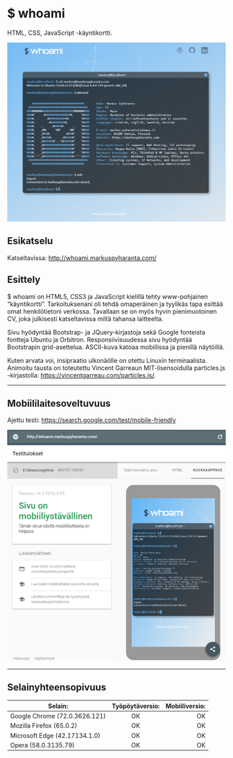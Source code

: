 # $ whoami
HTML, CSS, JavaScript -käyntikortti.

![alt text](https://github.com/PyhaMarkus/whoami/blob/master/img/whoami.PNG "$ whoami")

## Esikatselu

Katseltavissa: http://whoami.markuspyharanta.com/

## Esittely
$ whoami on HTML5, CSS3 ja JavaScript kielillä tehty www-pohjainen “käyntikortti”. Tarkoituksenani oli tehdä omaperäinen ja tyylikäs tapa esittää omat henkilötietoni verkossa. Tavallaan se on myös hyvin pienimuotoinen CV, joka julkisesti katseltavissa miltä tahansa laitteelta.

Sivu hyödyntää Bootstrap- ja JQuery-kirjastoja sekä Google fonteista fontteja Ubuntu ja Orbitron. Responsiivisuudessa sivu hyödyntää Bootstrapin grid-asettelua. ASCII-kuva katoaa mobiilissa ja pienillä näytöillä.

Kuten arvata voi, insipraatio ulkonäölle on otettu Linuxin terminaalista. Animoitu tausta on toteutettu Vincent Garreaun MIT-lisensoidulla particles.js -kirjastolla: https://vincentgarreau.com/particles.js/.

---

## Mobiililaitesoveltuvuus

Ajettu testi: https://search.google.com/test/mobile-friendly

![alt text](https://github.com/PyhaMarkus/whoami/blob/master/img/whoami2.PNG "mobiilitesti")

---

## Selainyhteensopivuus

|Selain: |Työpöytäversio:|Mobiiliversio: |
| ------------- |:-------------:| -----:|
| Google Chrome (72.0.3626.121) | OK | OK |
| Mozilla Firefox (65.0.2)      | OK | OK |
| Microsoft Edge (42.17134.1.0) | OK | OK |
| Opera (58.0.3135.79)          | OK | OK |
